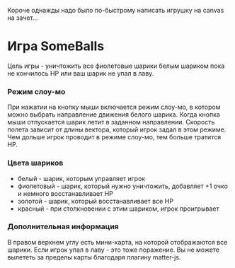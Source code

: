 Короче однажды надо было по-быстрому написать игрушку на canvas на зачет...

# Игра SomeBalls

Цель игры - уничтожить все фиолетовые шарики белым шариком пока не кончилось HP или ваш шарик не упал в лаву.

### Режим слоу-мо

При нажатии на кнопку мыши включается режим слоу-мо, в котором можно выбрать направление движения белого шарика. Когда
кнопка мыши отпускается шарик летит в заданном направлении. Скорость полета зависит от длины вектора, который игрок
задал в этом режиме. Чем дольше игрок проводит в режиме слоу-мо, тем больше тратится HP.

### Цвета шариков

- белый - шарик, которым управляет игрок
- фиолетовый - шарик, который нужно уничтожить, добавляет +1 очко и немного восстанавливает HP
- золотой - шарик, который восстанавливает все HP
- красный - при столкновении с этим шариком, игрок проигрывает

### Дополнительная информация

В правом верхнем углу есть мини-карта, на которой отображаются все шарики. Если игрок упал в лаву - это тоже поражение.
Вы не можете вылететь за пределы карты благодаря плагину matter-js.